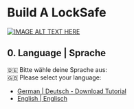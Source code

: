 # Build A LockSafe

[![IMAGE ALT TEXT HERE](https://img.youtube.com/vi/qO5272fCVCc/0.jpg)](https://www.youtube.com/watch?v=qO5272fCVCc)

## 0. Language | Sprache
🇩🇪 Bitte wähle deine Sprache aus:<br>
🇬🇧 Please select your language:<br>
- [German | Deutsch - Download Tutorial](https://github.com/ModeratorPS/build-locksafe/raw/main/german.docx)
- [English | Englisch](english.md)
